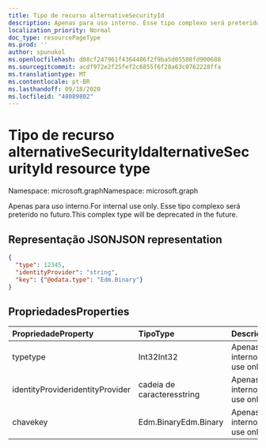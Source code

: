 ```yaml
---
title: Tipo de recurso alternativeSecurityId
description: Apenas para uso interno. Esse tipo complexo será preterido no futuro.
localization_priority: Normal
doc_type: resourcePageType
ms.prod: ''
author: spunukol
ms.openlocfilehash: d08cf247961f4364486f2f9ba5d05508fd900688
ms.sourcegitcommit: acdf972e2f25fef2c6855f6f28a63c0762228ffa
ms.translationtype: MT
ms.contentlocale: pt-BR
ms.lasthandoff: 09/18/2020
ms.locfileid: "48089802"
---
```

# <a name="alternativesecurityid-resource-type"></a><span data-ttu-id="75f5d-104">Tipo de recurso alternativeSecurityId</span><span class="sxs-lookup"><span data-stu-id="75f5d-104">alternativeSecurityId resource type</span></span>

<span data-ttu-id="75f5d-105">Namespace: microsoft.graph</span><span class="sxs-lookup"><span data-stu-id="75f5d-105">Namespace: microsoft.graph</span></span>

<span data-ttu-id="75f5d-106">Apenas para uso interno.</span><span class="sxs-lookup"><span data-stu-id="75f5d-106">For internal use only.</span></span> <span data-ttu-id="75f5d-107">Esse tipo complexo será preterido no futuro.</span><span class="sxs-lookup"><span data-stu-id="75f5d-107">This complex type will be deprecated in the future.</span></span>

## <a name="json-representation"></a><span data-ttu-id="75f5d-108">Representação JSON</span><span class="sxs-lookup"><span data-stu-id="75f5d-108">JSON representation</span></span>

<!--{
  "blockType": "resource",
  "@odata.type": "microsoft.graph.alternativeSecurityId"
}-->

```json
{
  "type": 12345,
  "identityProvider": "string",
  "key": {"@odata.type": "Edm.Binary"}
}
```

## <a name="properties"></a><span data-ttu-id="75f5d-109">Propriedades</span><span class="sxs-lookup"><span data-stu-id="75f5d-109">Properties</span></span>
| <span data-ttu-id="75f5d-110">Propriedade</span><span class="sxs-lookup"><span data-stu-id="75f5d-110">Property</span></span>         | <span data-ttu-id="75f5d-111">Tipo</span><span class="sxs-lookup"><span data-stu-id="75f5d-111">Type</span></span>       | <span data-ttu-id="75f5d-112">Descrição</span><span class="sxs-lookup"><span data-stu-id="75f5d-112">Description</span></span>
|:-----------------|:-----------|:---------------------
| <span data-ttu-id="75f5d-113">type</span><span class="sxs-lookup"><span data-stu-id="75f5d-113">type</span></span>             | <span data-ttu-id="75f5d-114">Int32</span><span class="sxs-lookup"><span data-stu-id="75f5d-114">Int32</span></span>      | <span data-ttu-id="75f5d-115">Apenas para uso interno</span><span class="sxs-lookup"><span data-stu-id="75f5d-115">For internal use only</span></span>
| <span data-ttu-id="75f5d-116">identityProvider</span><span class="sxs-lookup"><span data-stu-id="75f5d-116">identityProvider</span></span> | <span data-ttu-id="75f5d-117">cadeia de caracteres</span><span class="sxs-lookup"><span data-stu-id="75f5d-117">string</span></span>     | <span data-ttu-id="75f5d-118">Apenas para uso interno</span><span class="sxs-lookup"><span data-stu-id="75f5d-118">For internal use only</span></span>
| <span data-ttu-id="75f5d-119">chave</span><span class="sxs-lookup"><span data-stu-id="75f5d-119">key</span></span>              | <span data-ttu-id="75f5d-120">Edm.Binary</span><span class="sxs-lookup"><span data-stu-id="75f5d-120">Edm.Binary</span></span> | <span data-ttu-id="75f5d-121">Apenas para uso interno</span><span class="sxs-lookup"><span data-stu-id="75f5d-121">For internal use only</span></span>


